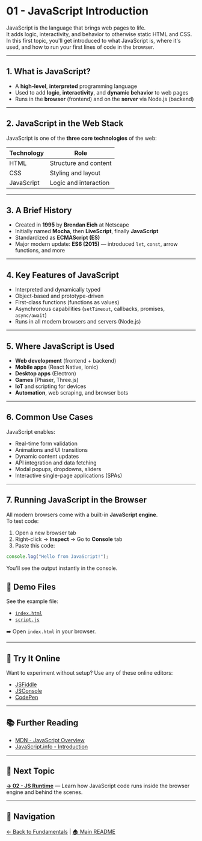 # 01 - JavaScript Introduction

JavaScript is the language that brings web pages to life.  
It adds logic, interactivity, and behavior to otherwise static HTML and CSS.  
In this first topic, you'll get introduced to what JavaScript is, where it's used, and how to run your first lines of code in the browser.

---

## 1. What is JavaScript?

- A **high-level**, **interpreted** programming language  
- Used to add **logic**, **interactivity**, and **dynamic behavior** to web pages  
- Runs in the **browser** (frontend) and on the **server** via Node.js (backend)

---

## 2. JavaScript in the Web Stack

JavaScript is one of the **three core technologies** of the web:

| Technology | Role                        |
|------------|-----------------------------|
| HTML       | Structure and content        |
| CSS        | Styling and layout           |
| JavaScript | Logic and interaction        |

---

## 3. A Brief History

- Created in **1995** by **Brendan Eich** at Netscape  
- Initially named **Mocha**, then **LiveScript**, finally **JavaScript**  
- Standardized as **ECMAScript (ES)**  
- Major modern update: **ES6 (2015)** — introduced `let`, `const`, arrow functions, and more

---

## 4. Key Features of JavaScript

- Interpreted and dynamically typed  
- Object-based and prototype-driven  
- First-class functions (functions as values)  
- Asynchronous capabilities (`setTimeout`, callbacks, promises, `async/await`)  
- Runs in all modern browsers and servers (Node.js)

---

## 5. Where JavaScript is Used

- **Web development** (frontend + backend)  
- **Mobile apps** (React Native, Ionic)  
- **Desktop apps** (Electron)  
- **Games** (Phaser, Three.js)  
- **IoT** and scripting for devices  
- **Automation**, web scraping, and browser bots

---

## 6. Common Use Cases

JavaScript enables:

- Real-time form validation  
- Animations and UI transitions  
- Dynamic content updates  
- API integration and data fetching  
- Modal popups, dropdowns, sliders  
- Interactive single-page applications (SPAs)

---

## 7. Running JavaScript in the Browser

All modern browsers come with a built-in **JavaScript engine**.  
To test code:

1. Open a new browser tab  
2. Right-click → **Inspect** → Go to **Console** tab  
3. Paste this code:

```js
console.log("Hello from JavaScript!");
```

You'll see the output instantly in the console.

## 📁 Demo Files

See the example file:

- [`index.html`](./index.html)
- [`script.js`](./script.js)

➡️ Open `index.html` in your browser.

---

## 🧪 Try It Online

Want to experiment without setup? Use any of these online editors:

- [JSFiddle](https://jsfiddle.net)
- [JSConsole](https://jsconsole.com)
- [CodePen](https://codepen.io)

---

## 📚 Further Reading

- [MDN - JavaScript Overview](https://developer.mozilla.org/en-US/docs/Web/JavaScript)
- [JavaScript.info - Introduction](https://javascript.info/intro)

---

## 🔗 Next Topic

**[→ 02 - JS Runtime](../02-js-runtime/README.md)** — Learn how JavaScript code runs inside the browser engine and behind the scenes.

---

## 🧭 Navigation

[← Back to Fundamentals](../README.md) | [🏠 Main README](../../README.md)
